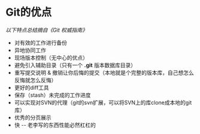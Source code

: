 # Git的优点

*以下特点总结摘自《Git 权威指南》*

* 对有效的工作进行备份
* 异地协同工作
* 现场版本控制（无中心的优点）
* 避免引入辅助目录（只有一个 **.git** 版本数据库目录）
* 重写提交说明 & 撤销让你后悔的提交（本地就是个完整的版本库，自己想怎么反悔就怎么反悔）
* 更好的diff工具
* 保存（stash）未完成的工作进度
* 可以实现对SVN的代理（git的svn扩展，可以将SVN上的库clone成本地的git库）
* 优秀的分页展示
* 快 -- 老李写的东西性能必然杠杠的

